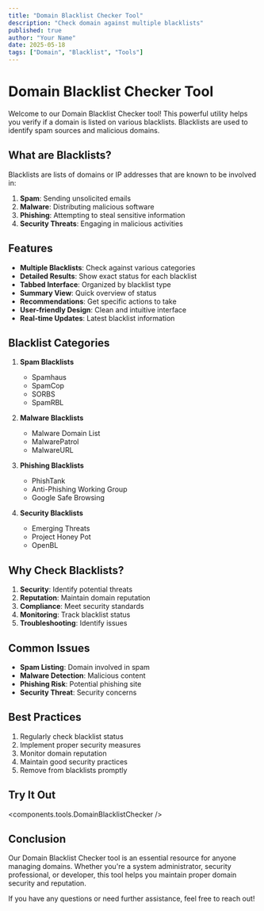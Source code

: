 ```yaml
---
title: "Domain Blacklist Checker Tool"
description: "Check domain against multiple blacklists"
published: true
author: "Your Name"
date: 2025-05-18
tags: ["Domain", "Blacklist", "Tools"]
---
```


# Domain Blacklist Checker Tool

Welcome to our Domain Blacklist Checker tool! This powerful utility helps you verify if a domain is listed on various blacklists. Blacklists are used to identify spam sources and malicious domains.

## What are Blacklists?

Blacklists are lists of domains or IP addresses that are known to be involved in:

1. **Spam**: Sending unsolicited emails
2. **Malware**: Distributing malicious software
3. **Phishing**: Attempting to steal sensitive information
4. **Security Threats**: Engaging in malicious activities

## Features

- **Multiple Blacklists**: Check against various categories
- **Detailed Results**: Show exact status for each blacklist
- **Tabbed Interface**: Organized by blacklist type
- **Summary View**: Quick overview of status
- **Recommendations**: Get specific actions to take
- **User-friendly Design**: Clean and intuitive interface
- **Real-time Updates**: Latest blacklist information

## Blacklist Categories

1. **Spam Blacklists**
   - Spamhaus
   - SpamCop
   - SORBS
   - SpamRBL

2. **Malware Blacklists**
   - Malware Domain List
   - MalwarePatrol
   - MalwareURL

3. **Phishing Blacklists**
   - PhishTank
   - Anti-Phishing Working Group
   - Google Safe Browsing

4. **Security Blacklists**
   - Emerging Threats
   - Project Honey Pot
   - OpenBL

## Why Check Blacklists?

1. **Security**: Identify potential threats
2. **Reputation**: Maintain domain reputation
3. **Compliance**: Meet security standards
4. **Monitoring**: Track blacklist status
5. **Troubleshooting**: Identify issues

## Common Issues

- **Spam Listing**: Domain involved in spam
- **Malware Detection**: Malicious content
- **Phishing Risk**: Potential phishing site
- **Security Threat**: Security concerns

## Best Practices

1. Regularly check blacklist status
2. Implement proper security measures
3. Monitor domain reputation
4. Maintain good security practices
5. Remove from blacklists promptly

## Try It Out

<components.tools.DomainBlacklistChecker />

## Conclusion

Our Domain Blacklist Checker tool is an essential resource for anyone managing domains. Whether you're a system administrator, security professional, or developer, this tool helps you maintain proper domain security and reputation.

If you have any questions or need further assistance, feel free to reach out!
